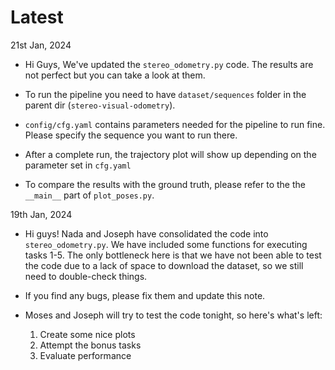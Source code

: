 # Latest

21st Jan, 2024
- Hi Guys, We've updated the ```stereo_odometry.py``` code. The results are not perfect but you can take a look at them. 
- To run the pipeline you need to have ```dataset/sequences``` folder in the parent dir (```stereo-visual-odometry```). 

- ```config/cfg.yaml``` contains parameters needed for the pipeline to run fine. Please specify the sequence you want to run there.
- After a complete run, the trajectory plot will show up depending on the parameter set in ```cfg.yaml```
- To compare the results with the ground truth, please refer to the the ```__main__``` part of ```plot_poses.py```. 


19th Jan, 2024
- Hi guys! Nada and Joseph have consolidated the code into `stereo_odometry.py`. We have included some functions for executing tasks 1-5. The only bottleneck here is that we have not been able to test the code due to a lack of space to download the dataset, so we still need to double-check things.

- If you find any bugs, please fix them and update this note.

- Moses and Joseph will try to test the code tonight, so here's what's left:
  1. Create some nice plots
  2. Attempt the bonus tasks
  3. Evaluate performance
